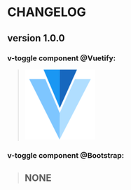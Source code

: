 # CHANGELOG
## **version 1.0.0**


### **v-toggle component @Vuetify:**
> [![v-toggle](../../../../assets/logo/V_Image.png)](https://vuetifyjs.com/en/components/bottom-navigation#toggle)


### **v-toggle component @Bootstrap:**
> ## NONE
